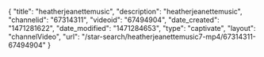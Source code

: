 {
    "title": "heatherjeanettemusic",
    "description": "heatherjeanettemusic",
    "channelid": "67314311",
    "videoid": "67494904",
    "date_created": "1471281622",
    "date_modified": "1471284653",
    "type": "captivate",
    "layout": "channelVideo",
    "url": "\/star-search\/heatherjeanettemusic7-mp4\/67314311-67494904"
}